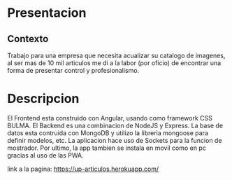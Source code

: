 # Presentacion
## Contexto
Trabajo para una empresa que necesita acualizar su catalogo de imagenes, al ser mas de 10 mil articulos me di a la labor (por oficio) de encontrar una forma de presentar control y profesionalismo.

# Descripcion
El Frontend esta construido con Angular, usando como framework CSS BULMA. 
El Backend es una combinacion de NodeJS y Express.
La base de datos esta contruida con MongoDB y utilizo la libreria mongoose para definir modelos, etc.
La aplicacion hace uso de Sockets para la funcion de mostrador.
Por ultimo, la app tambien se instala en movil como en pc gracias al uso de las PWA. 

link a la pagina: https://up-articulos.herokuapp.com/
